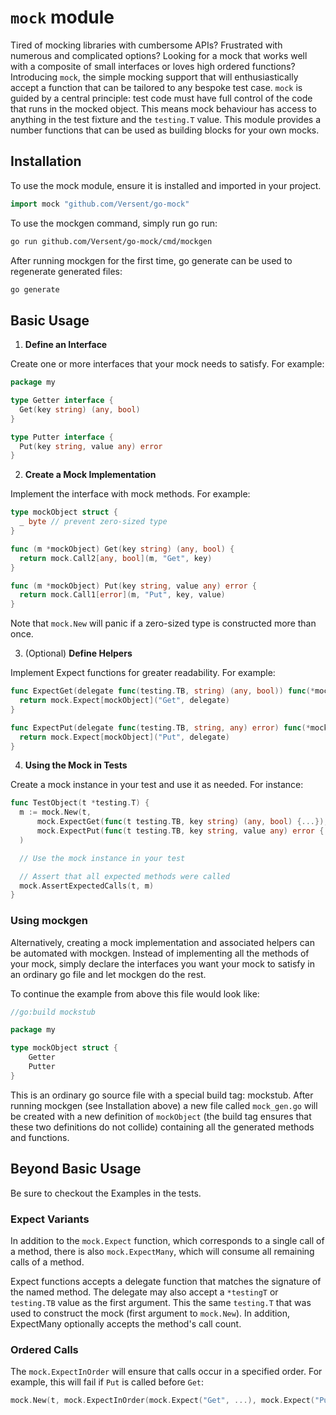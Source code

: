 # `mock` module

Tired of mocking libraries with cumbersome APIs?  Frustrated with numerous and complicated options?
Looking for a mock that works well with a composite of small interfaces or loves high ordered
functions?
Introducing `mock`, the simple mocking support that will enthusiastically accept a function that
can be tailored to any bespoke test case.
`mock` is guided by a central principle: test code must have full control of the code that runs in
the mocked object.  This means mock behaviour has access to anything in the test fixture and the
`testing.T` value.
This module provides a number functions that can be used as building blocks for your own mocks.

## Installation

To use the mock module, ensure it is installed and imported in your project.

```go
import mock "github.com/Versent/go-mock"
```

To use the mockgen command, simply run go run:

```sh
go run github.com/Versent/go-mock/cmd/mockgen
```

After running mockgen for the first time, go generate can be used to regenerate generated files:

```sh
go generate
```

## Basic Usage

1. **Define an Interface**

  Create one or more interfaces that your mock needs to satisfy.  For example:

  ```go
  package my

  type Getter interface {
  	Get(key string) (any, bool)
  }

  type Putter interface {
  	Put(key string, value any) error
  }
  ```

2. **Create a Mock Implementation**

  Implement the interface with mock methods. For example:

  ```go
  type mockObject struct {
  	_ byte // prevent zero-sized type
  }

  func (m *mockObject) Get(key string) (any, bool) {
  	return mock.Call2[any, bool](m, "Get", key)
  }

  func (m *mockObject) Put(key string, value any) error {
  	return mock.Call1[error](m, "Put", key, value)
  }
  ```

  Note that `mock.New` will panic if a zero-sized type is constructed more than once.

3. (Optional) **Define Helpers**

  Implement Expect functions for greater readability. For example:

  ```go
  func ExpectGet(delegate func(testing.TB, string) (any, bool)) func(*mockObject) {
  	return mock.Expect[mockObject]("Get", delegate)
  }

  func ExpectPut(delegate func(testing.TB, string, any) error) func(*mockObject) {
  	return mock.Expect[mockObject]("Put", delegate)
  }
  ```

4. **Using the Mock in Tests**

  Create a mock instance in your test and use it as needed. For instance:

  ```go
  func TestObject(t *testing.T) {
  	m := mock.New(t,
    	mock.ExpectGet(func(t testing.TB, key string) (any, bool) {...}),
    	mock.ExpectPut(func(t testing.TB, key string, value any) error {...}),
    )

  	// Use the mock instance in your test

  	// Assert that all expected methods were called
	mock.AssertExpectedCalls(t, m)
  }
  ```

### Using mockgen

Alternatively, creating a mock implementation and associated helpers can be automated with mockgen.
Instead of implementing all the methods of your mock, simply declare the interfaces you want your
mock to satisfy in an ordinary go file and let mockgen do the rest.

To continue the example from above this file would look like:

```go
//go:build mockstub

package my

type mockObject struct {
	Getter
	Putter
}
```

This is an ordinary go source file with a special build tag: mockstub.  After running mockgen (see
Installation above) a new file called `mock_gen.go` will be created with a new definition of
`mockObject` (the build tag ensures that these two definitions do not collide) containing all the
generated methods and functions.

## Beyond Basic Usage

Be sure to checkout the Examples in the tests.

### Expect Variants

In addition to the `mock.Expect` function, which corresponds to a single call of a method,
there is also `mock.ExpectMany`, which will consume all remaining calls of a method.

Expect functions accepts a delegate function that matches the signature of the named method.
The delegate may also accept a `*testingT` or `testing.TB` value as the first argument.
This the same `testing.T` that was used to construct the mock (first argument to `mock.New`).
In addition, ExpectMany optionally accepts the method's call count.

### Ordered Calls

The `mock.ExpectInOrder` will ensure that calls occur in a specified order.
For example, this will fail if `Put` is called before `Get`:

```go
mock.New(t, mock.ExpectInOrder(mock.Expect("Get", ...), mock.Expect("Put", ...)))
```

